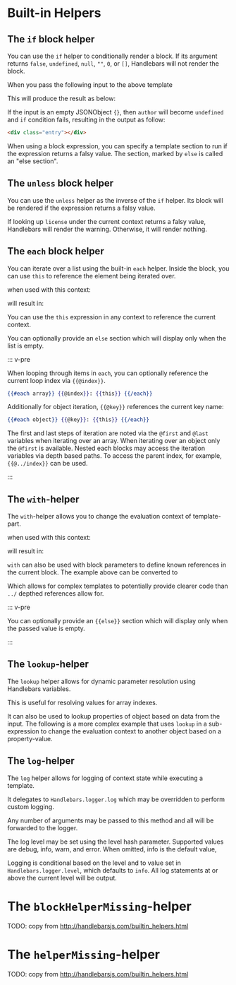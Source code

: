 # Built-in Helpers

## The `if` block helper

You can use the `if` helper to conditionally render a block. If its argument returns `false`, `undefined`, `null`, `""`,
`0`, or `[]`, Handlebars will not render the block.

<ExamplePart examplePage="/examples/builtin-helper-if-block.md" show="template" />

When you pass the following input to the above template

<ExamplePart examplePage="/examples/builtin-helper-if-block.md" show="input" />

This will produce the result as below:

<ExamplePart examplePage="/examples/builtin-helper-if-block.md" show="output" />

If the input is an empty JSONObject `{}`, then `author` will become `undefined` and `if` condition fails, resulting in
the output as follow:

```html
<div class="entry"></div>
```

When using a block expression, you can specify a template section to run if the expression returns a falsy value. The
section, marked by `else` is called an "else section".

<ExamplePart examplePage="/examples/builtin-helper-ifelse-block.md" show="template" />

## The `unless` block helper

You can use the `unless` helper as the inverse of the `if` helper. Its block will be rendered if the expression returns
a falsy value.

<ExamplePart examplePage="/examples/builtin-helper-unless-block.md" show="template" />

If looking up `license` under the current context returns a falsy value, Handlebars will render the warning. Otherwise,
it will render nothing.

## The `each` block helper

You can iterate over a list using the built-in `each` helper. Inside the block, you can use `this` to reference the
element being iterated over.

<ExamplePart examplePage="/examples/builtin-helper-each-block.md" show="template" />

when used with this context:

<ExamplePart examplePage="/examples/builtin-helper-each-block.md" show="input" />

will result in:

<ExamplePart examplePage="/examples/builtin-helper-each-block.md" show="output" />

You can use the `this` expression in any context to reference the current context.

You can optionally provide an `else` section which will display only when the list is empty.

<ExamplePart examplePage="/examples/builtin-helper-eachelse-block.md" show="template" />

::: v-pre

When looping through items in `each`, you can optionally reference the current loop index via `{{@index}}`.

```handlebars
{{#each array}} {{@index}}: {{this}} {{/each}}
```

Additionally for object iteration, `{{@key}}` references the current key name:

```handlebars
{{#each object}} {{@key}}: {{this}} {{/each}}
```

The first and last steps of iteration are noted via the `@first` and `@last` variables when iterating over an array.
When iterating over an object only the `@first` is available. Nested each blocks may access the iteration variables via
depth based paths. To access the parent index, for example, `{{@../index}}` can be used.

:::

## The `with`-helper

The `with`-helper allows you to change the evaluation context of template-part.

<ExamplePart examplePage="/examples/builtin-helper-with-block.md" show="template" />

when used with this context:

<ExamplePart examplePage="/examples/builtin-helper-with-block.md" show="input" />

will result in:

<ExamplePart examplePage="/examples/builtin-helper-with-block.md" show="output" />

`with` can also be used with block parameters to define known references in the current block. The example above can be
converted to

<ExamplePart examplePage="/examples/builtin-helper-with-block-param.md" show="template" />

Which allows for complex templates to potentially provide clearer code than `../` depthed references allow for.

::: v-pre

You can optionally provide an `{{else}}` section which will display only when the passed value is empty.

:::

<Flex>
<ExamplePart examplePage="/examples/builtin-helper-with-else.md" show="template" />
<ExamplePart examplePage="/examples/builtin-helper-with-else.md" show="input" />
</Flex>

## The `lookup`-helper

The `lookup` helper allows for dynamic parameter resolution using Handlebars variables.

This is useful for resolving values for array indexes.

<ExamplePart examplePage="/examples/builtin-helper-lookup.md" show="template" />

It can also be used to lookup properties of object based on data from the input. The following is a more complex example
that uses `lookup` in a sub-expression to change the evaluation context to another object based on a property-value.

<ExamplePart examplePage="/examples/builtin-helper-lookup-dynamic-property.md" show="template" />

## The `log`-helper

The `log` helper allows for logging of context state while executing a template.

<ExamplePart examplePage="/examples/builtin-helper-log.md" show="template" />

It delegates to `Handlebars.logger.log` which may be overridden to perform custom logging.

Any number of arguments may be passed to this method and all will be forwarded to the logger.

<ExamplePart examplePage="/examples/builtin-helper-log-multiple-params.md" show="template" />

The log level may be set using the level hash parameter. Supported values are debug, info, warn, and error. When
omitted, info is the default value,

Logging is conditional based on the level and to value set in `Handlebars.logger.level`, which defaults to `info`. All
log statements at or above the current level will be output.

<ExamplePart examplePage="/examples/builtin-helper-log-loglevel.md" show="template" />

# The `blockHelperMissing`-helper

TODO: copy from http://handlebarsjs.com/builtin_helpers.html

# The `helperMissing`-helper

TODO: copy from http://handlebarsjs.com/builtin_helpers.html
